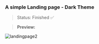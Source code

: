### A simple Landing page - Dark Theme

> Status: Finished ✅

> **Preview:**

![landingpage2](https://user-images.githubusercontent.com/98672475/217911234-acde974e-b76d-468f-bb4e-f5a9b4a99736.jpg)
